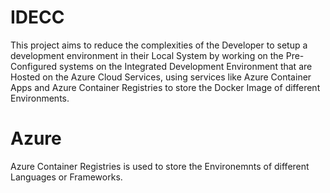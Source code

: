# IDECC

This project aims to reduce the complexities of the Developer to setup a development environment in their Local System by working on the Pre-Configured systems on the Integrated Development Environment that are Hosted on the Azure Cloud Services, using services like Azure Container Apps and Azure Container Registries to store the Docker Image of different Environments.

# Azure

Azure Container Registries is used to store the Environemnts of different Languages or Frameworks.
